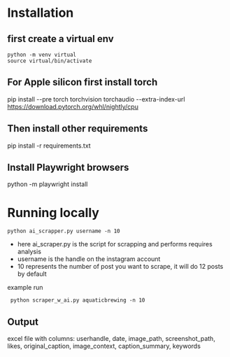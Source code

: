 # Installation
## first create a virtual env
```
python -m venv virtual
source virtual/bin/activate

```

## For Apple silicon first install torch
pip install --pre torch torchvision torchaudio --extra-index-url https://download.pytorch.org/whl/nightly/cpu

## Then install other requirements
pip install -r requirements.txt

## Install Playwright browsers
python -m playwright install

# Running locally

```
python ai_scrapper.py username -n 10
```
- here ai_scraper.py is the script for scrapping and performs requires analysis
- username is the handle on the instagram account 
- 10 represents the number of post you want to scrape, it will do 12 posts by default

example run 
```
 python scraper_w_ai.py aquaticbrewing -n 10
```
## Output
excel file with columns: userhandle, date, image_path, screenshot_path, likes, original_caption, image_context, caption_summary, keywords


